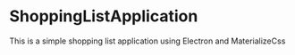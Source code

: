 # ShoppingListApplication
This is a simple shopping list application using Electron and MaterializeCss
